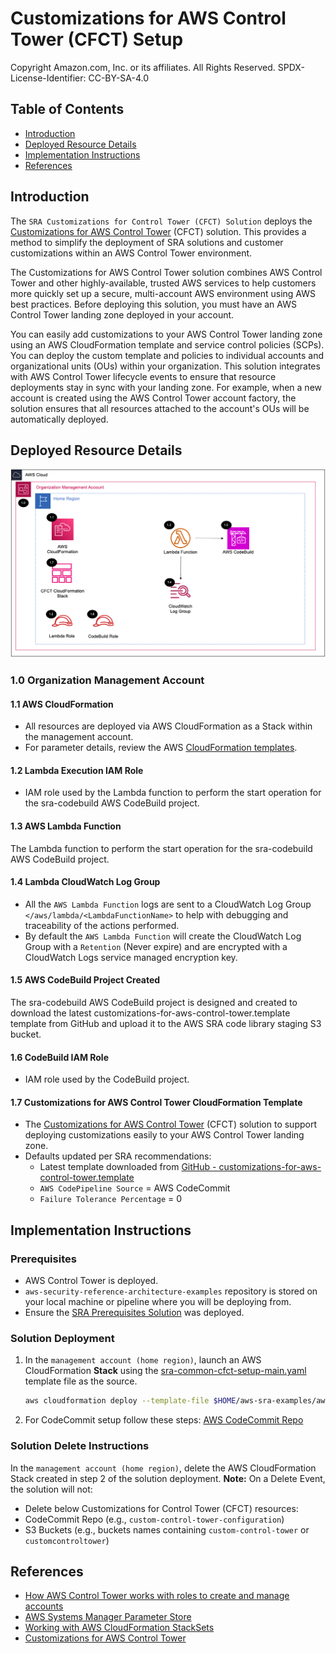 # Customizations for AWS Control Tower (CFCT) Setup<!-- omit in toc -->

Copyright Amazon.com, Inc. or its affiliates. All Rights Reserved. SPDX-License-Identifier: CC-BY-SA-4.0

## Table of Contents<!-- omit in toc -->

- [Introduction](#introduction)
- [Deployed Resource Details](#deployed-resource-details)
- [Implementation Instructions](#implementation-instructions)
- [References](#references)

## Introduction

The `SRA Customizations for Control Tower (CFCT) Solution` deploys the [Customizations for AWS Control Tower](https://aws.amazon.com/solutions/implementations/customizations-for-aws-control-tower/) (CFCT) solution. This provides a method to simplify
the deployment of SRA solutions and customer customizations within an AWS Control Tower environment.

The Customizations for AWS Control Tower solution combines AWS Control Tower and other highly-available, trusted AWS services to help customers more quickly set up a secure, multi-account AWS environment using AWS best practices. Before deploying
this solution, you must have an AWS Control Tower landing zone deployed in your account.

You can easily add customizations to your AWS Control Tower landing zone using an AWS CloudFormation template and service control policies (SCPs). You can deploy the custom template and policies to individual accounts and organizational units (OUs)
within your organization. This solution integrates with AWS Control Tower lifecycle events to ensure that resource deployments stay in sync with your landing zone. For example, when a new account is created using the AWS Control Tower account
factory, the solution ensures that all resources attached to the account's OUs will be automatically deployed.

## Deployed Resource Details

![Architecture](./documentation/common-cfct-setup.png)

### 1.0 Organization Management Account<!-- omit in toc -->

#### 1.1 AWS CloudFormation<!-- omit in toc -->

- All resources are deployed via AWS CloudFormation as a Stack within the management account.
- For parameter details, review the AWS [CloudFormation templates](templates/).

#### 1.2 Lambda Execution IAM Role<!-- omit in toc -->

- IAM role used by the Lambda function to perform the start operation for the sra-codebuild AWS CodeBuild project.

#### 1.3 AWS Lambda Function<!-- omit in toc -->

The Lambda function to perform the start operation for the sra-codebuild AWS CodeBuild project.

#### 1.4 Lambda CloudWatch Log Group<!-- omit in toc -->

- All the `AWS Lambda Function` logs are sent to a CloudWatch Log Group `</aws/lambda/<LambdaFunctionName>` to help with debugging and traceability of the actions performed.
- By default the `AWS Lambda Function` will create the CloudWatch Log Group with a `Retention` (Never expire) and are encrypted with a CloudWatch Logs service managed encryption key.

#### 1.5 AWS CodeBuild Project Created
The sra-codebuild AWS CodeBuild project is designed and created to download the latest customizations-for-aws-control-tower.template template from GitHub and upload it to the AWS SRA code library staging S3 bucket.

#### 1.6 CodeBuild IAM Role<!-- omit in toc -->

- IAM role used by the CodeBuild project.

#### 1.7 Customizations for AWS Control Tower CloudFormation Template<!-- omit in toc -->
- The [Customizations for AWS Control Tower](https://aws.amazon.com/solutions/implementations/customizations-for-aws-control-tower/) (CFCT) solution to support deploying customizations easily to your AWS Control Tower landing zone.
- Defaults updated per SRA recommendations:
  - Latest template downloaded from [GitHub - customizations-for-aws-control-tower.template](https://github.com/aws-solutions/aws-control-tower-customizations/blob/main/customizations-for-aws-control-tower.template)
  - `AWS CodePipeline Source` = AWS CodeCommit
  - `Failure Tolerance Percentage` = 0

## Implementation Instructions

### Prerequisites<!-- omit in toc -->

- AWS Control Tower is deployed.
- `aws-security-reference-architecture-examples` repository is stored on your local machine or pipeline where you will be deploying from.
- Ensure the [SRA Prerequisites Solution](../common_prerequisites/) was deployed.

### Solution Deployment<!-- omit in toc -->

1. In the `management account (home region)`, launch an AWS CloudFormation **Stack** using the [sra-common-cfct-setup-main.yaml](templates/sra-common-cfct-setup-main.yaml) template file as the source.

   ```bash
   aws cloudformation deploy --template-file $HOME/aws-sra-examples/aws_sra_examples/solutions/common/common_cfct_setup/templates/sra-common-cfct-setup-main.yaml --stack-name sra-common-cfct-setup-main --capabilities CAPABILITY_NAMED_IAM
   ```

2. For CodeCommit setup follow these steps: [AWS CodeCommit Repo](../../../docs/CFCT-DEPLOYMENT-INSTRUCTIONS.md#aws-codecommit-repo)

### Solution Delete Instructions<!-- omit in toc -->

In the `management account (home region)`, delete the AWS CloudFormation Stack created in step 2 of the solution deployment. **Note:** On a Delete Event, the solution will not:

- Delete below Customizations for Control Tower (CFCT) resources:
- CodeCommit Repo (e.g., `custom-control-tower-configuration`)
- S3 Buckets (e.g., buckets names containing `custom-control-tower` or `customcontroltower`)

## References

- [How AWS Control Tower works with roles to create and manage accounts](https://docs.aws.amazon.com/controltower/latest/userguide/roles-how.html)
- [AWS Systems Manager Parameter Store](https://docs.aws.amazon.com/systems-manager/latest/userguide/systems-manager-parameter-store.html)
- [Working with AWS CloudFormation StackSets](https://docs.aws.amazon.com/AWSCloudFormation/latest/UserGuide/what-is-cfnstacksets.html)
- [Customizations for AWS Control Tower](https://aws.amazon.com/solutions/implementations/customizations-for-aws-control-tower/)
